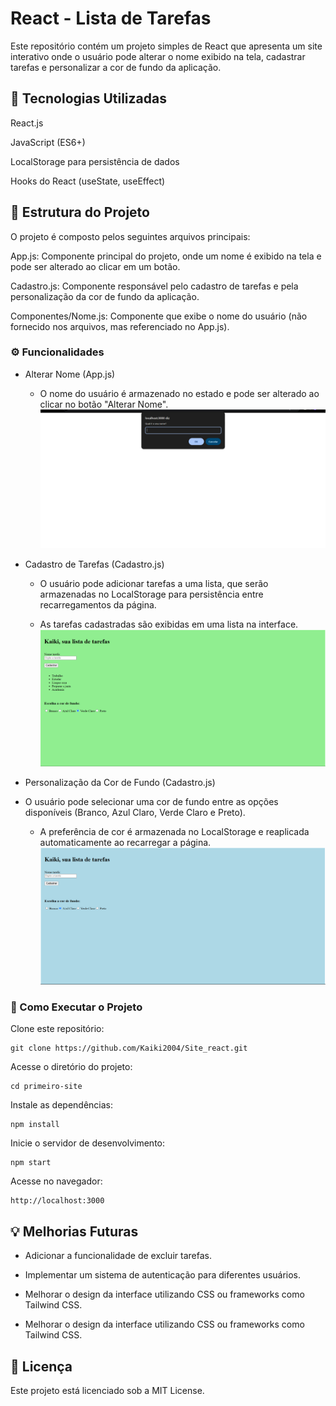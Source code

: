 # React - Lista de Tarefas

Este repositório contém um projeto simples de React que apresenta um site interativo onde o usuário pode alterar o nome exibido na tela, cadastrar tarefas e personalizar a cor de fundo da aplicação.

## 📌 Tecnologias Utilizadas

React.js

JavaScript (ES6+)

LocalStorage para persistência de dados

Hooks do React (useState, useEffect)

## 📂 Estrutura do Projeto

O projeto é composto pelos seguintes arquivos principais:

App.js: Componente principal do projeto, onde um nome é exibido na tela e pode ser alterado ao clicar em um botão.

Cadastro.js: Componente responsável pelo cadastro de tarefas e pela personalização da cor de fundo da aplicação.

Componentes/Nome.js: Componente que exibe o nome do usuário (não fornecido nos arquivos, mas referenciado no App.js).

### ⚙️ Funcionalidades

* Alterar Nome (App.js)

   - O nome do usuário é armazenado no estado e pode ser alterado ao clicar no botão "Alterar Nome".
   ![Entrando com o nome](assets/entrar_sitepng.png)

* Cadastro de Tarefas (Cadastro.js)

    - O usuário pode adicionar tarefas a uma lista, que serão armazenadas no LocalStorage para persistência entre recarregamentos da página.

   - As tarefas cadastradas são exibidas em uma lista na interface.
   ![Lista de tarefas](assets/lista_de_tarefas.png)

* Personalização da Cor de Fundo (Cadastro.js)

* O usuário pode selecionar uma cor de fundo entre as opções disponíveis (Branco, Azul Claro, Verde Claro e Preto).

    - A preferência de cor é armazenada no LocalStorage e reaplicada automaticamente ao recarregar a página.
    ![Mudança de cores](assets/tela_inicial.png)

### 🚀 Como Executar o Projeto

Clone este repositório:

```
git clone https://github.com/Kaiki2004/Site_react.git
```

Acesse o diretório do projeto:
```
cd primeiro-site
```

Instale as dependências:
```
npm install
```

Inicie o servidor de desenvolvimento:
```
npm start
```
Acesse no navegador:
```
http://localhost:3000
```

## 💡 Melhorias Futuras

* Adicionar a funcionalidade de excluir tarefas.

* Implementar um sistema de autenticação para diferentes usuários.

* Melhorar o design da interface utilizando CSS ou frameworks como Tailwind CSS.

* Melhorar o design da interface utilizando CSS ou frameworks como Tailwind CSS.

## 📜 Licença

Este projeto está licenciado sob a MIT License.
